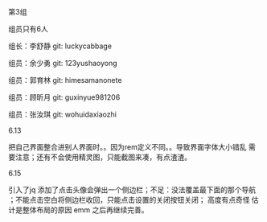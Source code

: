 第3组
  
组员只有6人
   
组长：李舒静  git: luckycabbage
  
组员：余少勇  git: 123yushaoyong
   
组员：郭育林  git: himesamanonete
  
组员：顾昕月  git: guxinyue981206
  
组员：张汝琪  git: wohuidaxiaozhi

6.13
  
  把自己界面整合进别人界面时。。因为rem定义不同。。导致界面字体大小错乱 需要注意；还有不会使用精灵图，只能截图来凑，有点渣渣。
  
6.15
  
  引入了jq 添加了点击头像会弹出一个侧边栏；不足：没法覆盖最下面的那个导航 ；不能点击空白将侧边栏收回，只能点击设置的关闭按钮关闭； 高度有点奇怪 估计是整体布局的原因 emm 之后再继续完善。
